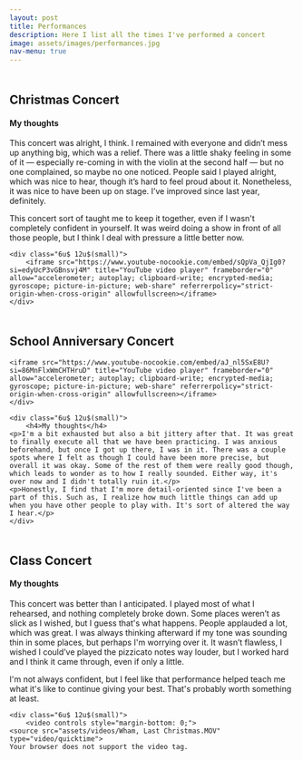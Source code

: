 ```yaml
---
layout: post
title: Performances
description: Here I list all the times I've performed a concert
image: assets/images/performances.jpg
nav-menu: true
---
```

<style>
video, iframe {
	display: flex;
	margin: 20px auto 0 auto;
	width: 80%;
	height: 500px;
}

h2 {
	margin-top: 50px;
}
</style>

<h2 id="content">Christmas Concert</h2>
<div class="row">
	<div class="6u 12u$(small)">
		<h4>My thoughts</h4>
	<p>This concert was alright, I think. I remained with everyone and didn’t mess up anything big, which was a relief. There was a little shaky feeling in some of it — especially re-coming in with the violin at the second half — but no one complained, so maybe no one noticed. People said I played alright, which was nice to hear, though it’s hard to feel proud about it. Nonetheless, it was nice to have been up on stage. I’ve improved since last year, definitely.</p>
	<p>This concert sort of taught me to keep it together, even if I wasn't completely confident in yourself. It was weird doing a show in front of all those people, but I think I deal with pressure a little better now.</p>
	</div>
	
	<div class="6u$ 12u$(small)">
		<iframe src="https://www.youtube-nocookie.com/embed/sQpVa_QjIg0?si=edyUcP3vGBnsvj4M" title="YouTube video player" frameborder="0" allow="accelerometer; autoplay; clipboard-write; encrypted-media; gyroscope; picture-in-picture; web-share" referrerpolicy="strict-origin-when-cross-origin" allowfullscreen></iframe>
	</div>
</div>


<h2 id="content">School Anniversary Concert</h2>
<div class="row">
	<div class="6u 12u$(small)">

	<iframe src="https://www.youtube-nocookie.com/embed/aJ_nl5SxE8U?si=86MnFlxWmCHTHruD" title="YouTube video player" frameborder="0" allow="accelerometer; autoplay; clipboard-write; encrypted-media; gyroscope; picture-in-picture; web-share" referrerpolicy="strict-origin-when-cross-origin" allowfullscreen></iframe>
	</div>
	
	<div class="6u$ 12u$(small)">
		<h4>My thoughts</h4>
	<p>I'm a bit exhausted but also a bit jittery after that. It was great to finally execute all that we have been practicing. I was anxious beforehand, but once I got up there, I was in it. There was a couple spots where I felt as though I could have been more precise, but overall it was okay. Some of the rest of them were really good though, which leads to wonder as to how I really sounded. Either way, it's over now and I didn't totally ruin it.</p>
	<p>Honestly, I find that I'm more detail-oriented since I've been a part of this. Such as, I realize how much little things can add up when you have other people to play with. It's sort of altered the way I hear.</p>	
	</div>
</div>

<h2 id="content">Class Concert</h2>
<div class="row">
	<div class="6u 12u$(small)">
		<h4>My thoughts</h4>
	<p>This concert was better than I anticipated. I played most of what I rehearsed, and nothing completely broke down. Some places weren’t as slick as I wished, but I guess that's what happens. People applauded a lot, which was great. I was always thinking afterward if my tone was sounding thin in some places, but perhaps I'm worrying over it. It wasn’t flawless, I wished I could’ve played the pizzicato notes way louder, but I worked hard and I think it came through, even if only a little.</p>
<p>I'm not always confident, but I feel like that performance helped teach me what it's like to continue giving your best. That's probably worth something at least.</p>
	</div>
	
	<div class="6u$ 12u$(small)">
		<video controls style="margin-bottom: 0;">
    <source src="assets/videos/Wham, Last Christmas.MOV" type="video/quicktime">
    Your browser does not support the video tag.
</video>
	</div>
</div>
